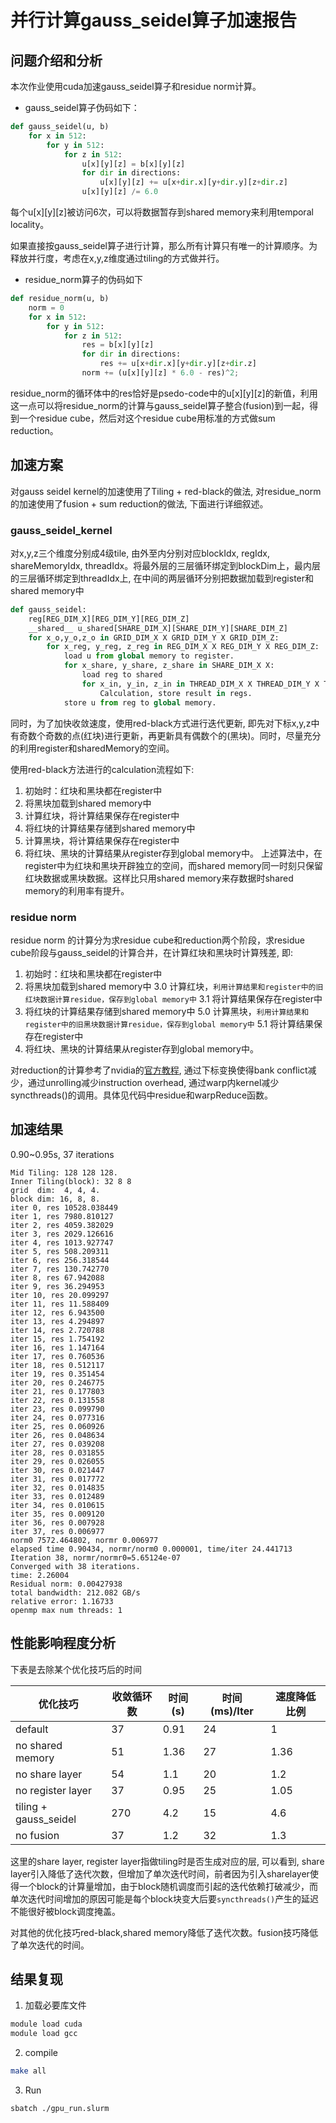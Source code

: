 # 并行计算gauss_seidel算子加速报告
## 问题介绍和分析

本次作业使用cuda加速gauss_seidel算子和residue norm计算。

- gauss_seidel算子伪码如下：


```python
def gauss_seidel(u, b)
    for x in 512:
        for y in 512:
            for z in 512:
                u[x][y][z] = b[x][y][z]
                for dir in directions:
                    u[x][y][z] += u[x+dir.x][y+dir.y][z+dir.z]
                u[x][y][z] /= 6.0
```

每个u[x][y][z]被访问6次，可以将数据暂存到shared memory来利用temporal locality。

如果直接按gauss_seidel算子进行计算，那么所有计算只有唯一的计算顺序。为释放并行度，考虑在x,y,z维度通过tiling的方式做并行。



- residue_norm算子的伪码如下
```python
def residue_norm(u, b)
    norm = 0
    for x in 512:
        for y in 512:
            for z in 512:
                res = b[x][y][z]
                for dir in directions:
                    res += u[x+dir.x][y+dir.y][z+dir.z]
                norm += (u[x][y][z] * 6.0 - res)^2;
```
residue_norm的循环体中的res恰好是psedo-code中的u[x][y][z]的新值，利用这一点可以将residue_norm的计算与gauss_seidel算子整合(fusion)到一起，得到一个residue cube，然后对这个residue cube用标准的方式做sum reduction。

## 加速方案
对gauss seidel kernel的加速使用了Tiling + red-black的做法, 对residue_norm的加速使用了fusion + sum reduction的做法, 下面进行详细叙述。
### gauss_seidel_kernel
对x,y,z三个维度分别成4级tile, 由外至内分别对应blockIdx, regIdx, shareMemoryIdx, threadIdx。将最外层的三层循环绑定到blockDim上，最内层的三层循环绑定到threadIdx上, 在中间的两层循环分别把数据加载到register和shared memory中
```python
def gauss_seidel:
    reg[REG_DIM_X][REG_DIM_Y][REG_DIM_Z]
    __shared__ u_shared[SHARE_DIM_X][SHARE_DIM_Y][SHARE_DIM_Z] 
    for x_o,y_o,z_o in GRID_DIM_X X GRID_DIM_Y X GRID_DIM_Z:
        for x_reg, y_reg, z_reg in REG_DIM_X X REG_DIM_Y X REG_DIM_Z:
            load u from global memory to register.
            for x_share, y_share, z_share in SHARE_DIM_X X:
                load reg to shared
                for x_in, y_in, z_in in THREAD_DIM_X X THREAD_DIM_Y X THREAD_DIM_Z:
                    Calculation, store result in regs.
            store u from reg to global memory.
```

同时，为了加快收敛速度，使用red-black方式进行迭代更新, 即先对下标x,y,z中有奇数个奇数的点(红块)进行更新，再更新具有偶数个的(黑块)。同时，尽量充分的利用register和sharedMemory的空间。

使用red-black方法进行的calculation流程如下:
1. 初始时：红块和黑块都在register中
2. 将黑块加载到shared memory中
3. 计算红块，将计算结果保存在register中
4. 将红块的计算结果存储到shared memory中
5. 计算黑块，将计算结果保存在register中
6. 将红块、黑块的计算结果从register存到global memory中。
上述算法中，在register中为红块和黑块开辟独立的空间，而shared memory同一时刻只保留红块数据或黑块数据。这样比只用shared memory来存数据时shared memory的利用率有提升。


### residue norm
residue norm 的计算分为求residue cube和reduction两个阶段，求residue cube阶段与gauss_seidel的计算合并，在计算红块和黑块时计算残差, 即:
1. 初始时：红块和黑块都在register中
2. 将黑块加载到shared memory中
3.0 计算红块，`利用计算结果和register中的旧红块数据计算residue，保存到global memory中`
3.1 将计算结果保存在register中
4. 将红块的计算结果存储到shared memory中
5.0 计算黑块，`利用计算结果和register中的旧黑块数据计算residue，保存到global memory中`
5.1 将计算结果保存在register中
6. 将红块、黑块的计算结果从register存到global memory中。

对reduction的计算参考了nvidia的[官方教程](https://developer.download.nvidia.cn/assets/cuda/files/reduction.pdf), 通过下标变换使得bank conflict减少，通过unrolling减少instruction overhead, 通过warp内kernel减少syncthreads()的调用。具体见代码中residue和warpReduce函数。

## 加速结果
0.90~0.95s, 37 iterations
```
Mid Tiling: 128 128 128.
Inner Tiling(block): 32 8 8
grid  dim:  4, 4, 4.
block dim: 16, 8, 8.
iter 0, res 10528.038449
iter 1, res 7980.810127
iter 2, res 4059.382029
iter 3, res 2029.126616
iter 4, res 1013.927747
iter 5, res 508.209311
iter 6, res 256.318544
iter 7, res 130.742770
iter 8, res 67.942088
iter 9, res 36.294953
iter 10, res 20.099297
iter 11, res 11.588409
iter 12, res 6.943500
iter 13, res 4.294897
iter 14, res 2.720788
iter 15, res 1.754192
iter 16, res 1.147164
iter 17, res 0.760536
iter 18, res 0.512117
iter 19, res 0.351454
iter 20, res 0.246775
iter 21, res 0.177803
iter 22, res 0.131558
iter 23, res 0.099790
iter 24, res 0.077316
iter 25, res 0.060926
iter 26, res 0.048634
iter 27, res 0.039208
iter 28, res 0.031855
iter 29, res 0.026055
iter 30, res 0.021447
iter 31, res 0.017772
iter 32, res 0.014835
iter 33, res 0.012489
iter 34, res 0.010615
iter 35, res 0.009120
iter 36, res 0.007928
iter 37, res 0.006977
norm0 7572.464802, normr 0.006977
elapsed time 0.90434, normr/norm0 0.000001, time/iter 24.441713
Iteration 38, normr/normr0=5.65124e-07
Converged with 38 iterations.
time: 2.26004
Residual norm: 0.00427938
total bandwidth: 212.082 GB/s
relative error: 1.16733
openmp max num threads: 1
```
## 性能影响程度分析
下表是去除某个优化技巧后的时间

|优化技巧|收敛循环数|时间(s)|时间(ms)/Iter|速度降低比例|
|-|-|-|-|-|
|default|37|0.91|24|1|
|no shared memory|51|1.36|27|1.36|
|no share layer|54|1.1|20|1.2|
|no register layer|37|0.95|25|1.05|
|tiling + gauss_seidel|270|4.2|15|4.6|
|no fusion|37|1.2|32|1.3|

这里的share layer, register layer指做tiling时是否生成对应的层, 可以看到, share layer引入降低了迭代次数，但增加了单次迭代时间，前者因为引入sharelayer使得一个block的计算量增加，由于block随机调度而引起的迭代依赖打破减少，而单次迭代时间增加的原因可能是每个block块变大后要`syncthreads()`产生的延迟不能很好被block调度掩盖。

对其他的优化技巧red-black,shared memory降低了迭代次数。fusion技巧降低了单次迭代的时间。

## 结果复现
1. 加载必要库文件
```bash
module load cuda
module load gcc
```
2. compile 
```bash
make all
```
3. Run 
```bash
sbatch ./gpu_run.slurm
```